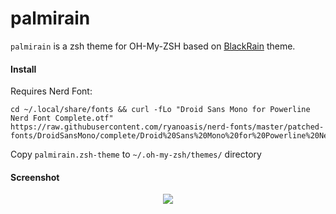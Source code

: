 # palmirain 

`palmirain` is a zsh theme for OH-My-ZSH based on [BlackRain](https://github.com/ginfuru/ZSH-BlackRain) theme.

#### Install
Requires Nerd Font:
```
cd ~/.local/share/fonts && curl -fLo "Droid Sans Mono for Powerline Nerd Font Complete.otf" https://raw.githubusercontent.com/ryanoasis/nerd-fonts/master/patched-fonts/DroidSansMono/complete/Droid%20Sans%20Mono%20for%20Powerline%20Nerd%20Font%20Complete.otf
```

Copy `palmirain.zsh-theme` to `~/.oh-my-zsh/themes/` directory

#### Screenshot
<p align="center">
    <img src=https://github.com/lecardozo/palmirain/blob/master/images/screenshot.png style="max-width:100%"/>
</p>

